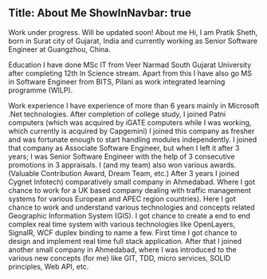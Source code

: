 Title: About Me
ShowInNavbar: true
---
Work under progress. Will be updated soon!
About me
Hi, I am Pratik Sheth, born in Surat city of Gujarat, India and currently working as Senior Software Engineer at Guangzhou, China.

Education
I have done MSc IT from Veer Narmad South Gujarat University after completing 12th In Science stream. Apart from this I have also go MS in Software Engineer from BITS, Pilani as work integrated learning programme (WILP).

Work experience
I have experience of more than 6 years mainly in Microsoft .Net technologies. After completion of college study, I joined Patni computers (which was acquired by iGATE computers while I was working, which currently is acquired by Capgemini) 
I joined this company as fresher and was fortunate enough to start handling modules independently. I joined that company as Associate Software Engineer, but when I left it after 3 years; I was Senior Software Engineer with the help of 3 consecutive promotions in 3 appraisals. I (and my team) also won various awards. (Valuable Contribution Award, Dream Team, etc.)
After 3 years I joined Cygnet Infotech) comparatively small company in Ahmedabad. Where I got chance to work for a UK based company dealing with traffic management systems for various European and APEC region countries). Here I got chance to work and understand various technologies and concepts related Geographic Information System (GIS). I got chance to create a end to end complex real time system with various technologies like OpenLayers, SignalR, WCF duplex binding to name a few. First time I got chance to design and implement real time full stack application.
After that I joined another small company in Ahmedabad, where I was introduced to the various new concepts (for me) like GIT, TDD, micro services, SOLID principles, Web API, etc. 
